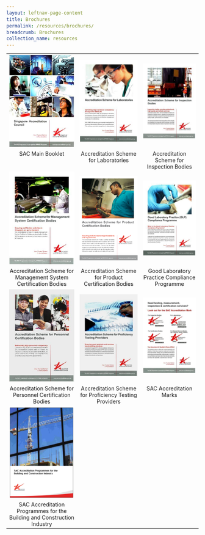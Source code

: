 ```yaml
---
layout: leftnav-page-content
title: Brochures
permalink: /resources/brochures/
breadcrumb: Brochures
collection_name: resources
---
```


<table border="0" cellpadding="20" style="table-layout:fixed;">
  <tbody>
    <tr style="text-align:center">
      <td style="text-align:center; border:0;">
        <a href="/files/brochures/SAC%20Brochure%20(Main%20Booklet).pdf" target="_blank"><img src="/images/brochures/SAC-Brochure.jpg" alt="SAC Main Booklet"/></a>
      </td>
      <td style="text-align:center; border:0;">
        <a href="/files/brochures/SAC%20Brochure%20-%20Accreditation%20Scheme%20for%20Laboratories.pdf" target="_blank"><img src="/images/brochures/SAC-Brochures-LA.jpg" alt="Laboratories Scheme"/></a>
      </td>
      <td style="text-align:center; border:0;">
        <a href="/files/brochures/SAC%20Brochure%20-%20Accreditation%20Scheme%20for%20Inspection%20Bodies.pdf" target="_blank"><img src="/images/brochures/SAC-Brochures-IB.jpg" alt="Inspection Bodies Scheme"/></a>
      </td>
    </tr>
    <tr style="text-align:center">
      <td valign="top" style="text-align:center; border:0;">SAC Main Booklet</td>
      <td valign="top" style="text-align:center; border:0;">Accreditation Scheme for Laboratories</td>
      <td valign="top" style="text-align:center; border:0;">Accreditation Scheme for Inspection Bodies</td>
    </tr>
    <tr></tr>
    <tr style="text-align:center">
      <td style="text-align:center; border:0;">
        <a href="/files/brochures/SAC%20Brochure%20-%20Accreditation%20Scheme%20for%20Managament%20System%20Certification%20Bodies.pdf" target="_blank"><img src="/images/brochures/SAC-Brochures-MS.jpg" alt="MS Certification Bodies"/></a>
      </td>
      <td style="text-align:center; border:0;">
        <a href="/files/brochures/SAC%20Brochure%20-%20Accreditation%20Scheme%20for%20Product%20Certification%20Bodies.pdf" target="_blank"><img src="/images/brochures/SAC-Brochures-PC.PNG" alt="Product Certification Bodies"/></a>
      </td>
      <td style="text-align:center; border:0;">
        <a href="/files/brochures/SAC%20Brochure%20-%20Good%20Laboratory%20Practice%20Compliance%20Programme.pdf" target="_blank"><img src="/images/brochures/SAC-Brochures-GLP.jpg" alt="GLP Compliance"/></a>
      </td>
    </tr>
    <tr style="text-align:center">
      <td valign="top" style="text-align:center; border:0;">Accreditation Scheme for Management System Certification Bodies</td>
      <td valign="top" style="text-align:center; border:0;">Accreditation Scheme for Product Certification Bodies</td>
      <td valign="top" style="text-align:center; border:0;">Good Laboratory Practice Compliance Programme</td>
    </tr>
    <tr></tr>
    <tr style="text-align:center">
      <td style="text-align:center; border:0;">
        <a href="/files/brochures/SAC%20Brochure%20-%20Accreditation%20Scheme%20for%20Personnel%20Certification%20Bodies.pdf" target="_blank"><img src="/images/brochures/SAC-Brochures-PCB.jpg" alt="Personnel Certification Bodies"/></a>
      </td>
      <td style="text-align:center; border:0;">
        <a href="/files/brochures/SAC%20Brochure%20-%20Accreditation%20Scheme%20for%20Proficiency%20Testing%20Providers.pdf" target="_blank"><img src="/images/brochures/SAC-Brochures-PTP.jpg" alt="Proficiency Testing Providers"/></a>
      </td>
      <td style="text-align:center; border:0;">
        <a href="/files/brochures/SAC%20Brochure%20-%20SAC%20Accreditation%20Mark.pdf" target="_blank"><img src="/images/brochures/SAC-Brochures-SAC%20Accreditation%20Marks.jpg" alt="SAC Accreditation Marks"/></a>
      </td>
    </tr>
    <tr style="text-align:center">
      <td valign="top" style="text-align:center; border:0;">Accreditation Scheme for Personnel Certification Bodies</td>
      <td valign="top" style="text-align:center; border:0;">Accreditation Scheme for Proficiency Testing Providers</td>
      <td valign="top" style="text-align:center; border:0;">SAC Accreditation Marks</td>
    </tr>
    <tr></tr>
    <tr style="text-align:center">
      <td style="text-align:center; border:0;">
        <a href="/files/brochures/SAC%20Accreditation%20Programmes%20for%20the%20Building%20and%20Construction%20Industry.pdf" target="_blank"><img src="/images/brochures/SAC-Brochures-Building_Construction.PNG" alt="SAC-Brochures-Building_Construction"/></a>
      </td>
      <td style="text-align:center; border:0;"></td>
      <td style="text-align:center; border:0;"></td>
    </tr>
    <tr style="text-align:center">
      <td valign="top" style="text-align:center; border:0;">SAC Accreditation Programmes for the Building and Construction Industry</td>
      <td valign="top" style="text-align:center; border:0;"></td>
      <td valign="top" style="text-align:center; border:0;"></td>
    </tr>
  </tbody>
 </table>
